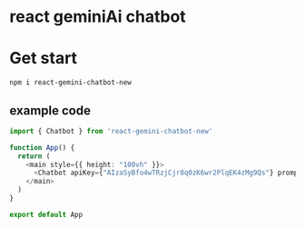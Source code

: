 # react geminiAi chatbot

# Get start
`npm i react-gemini-chatbot-new`

## example code

```typescript
import { Chatbot } from 'react-gemini-chatbot-new'

function App() {
  return (
    <main style={{ height: "100vh" }}>
      <Chatbot apiKey={"AIzaSyBfo4wTRzjCjr8q0zK6wr2PlqEK4zMg9Qs"} prompt={"hello gemini ai"} />
    </main>
  )
}

export default App
```
